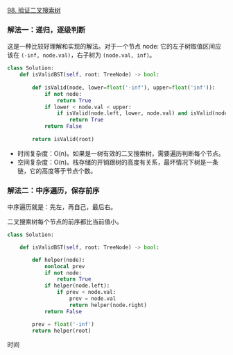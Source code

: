 [98. 验证二叉搜索树](https://leetcode-cn.com/problems/validate-binary-search-tree/)

### 解法一：递归，逐级判断

这是一种比较好理解和实现的解法。对于一个节点 node: 它的左子树取值区间应该在 `(-inf, node.val)`，右子树为 `(node.val, inf)`。

```py
class Solution:
    def isValidBST(self, root: TreeNode) -> bool:
        
        def isValid(node, lower=float('-inf'), upper=float('inf')):
            if not node:
                return True
            if lower < node.val < upper:
                if isValid(node.left, lower, node.val) and isValid(node.right, node.val, upper):
                    return True
            return False
        
        return isValid(root)
```

* 时间复杂度：O(n)。如果是一树有效的二叉搜索树，需要遍历判断每个节点。
* 空间复杂度：O(n)。栈存储的开销跟树的高度有关系，最坏情况下树是一条链，它的高度等于节点个数。

### 解法二：中序遍历，保存前序

中序遍历就是：先左，再自己，最后右。

二叉搜索树每个节点的前序都比当前值小。

```py
class Solution:

    def isValidBST(self, root: TreeNode) -> bool:

        def helper(node):
            nonlocal prev
            if not node:
                return True
            if helper(node.left):
                if prev < node.val:
                    prev = node.val
                    return helper(node.right)
            return False

        prev = float('-inf')
        return helper(root)
```

时间
